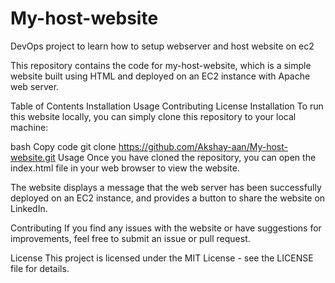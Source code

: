 # My-host-website
DevOps project to learn how to setup webserver and host website on ec2 

This repository contains the code for my-host-website, which is a simple website built using HTML and deployed on an EC2 instance with Apache web server.

Table of Contents
Installation
Usage
Contributing
License
Installation
To run this website locally, you can simply clone this repository to your local machine:

bash
Copy code
git clone https://github.com/Akshay-aan/My-host-website.git
Usage
Once you have cloned the repository, you can open the index.html file in your web browser to view the website.

The website displays a message that the web server has been successfully deployed on an EC2 instance, and provides a button to share the website on LinkedIn.

Contributing
If you find any issues with the website or have suggestions for improvements, feel free to submit an issue or pull request.

License
This project is licensed under the MIT License - see the LICENSE file for details.
